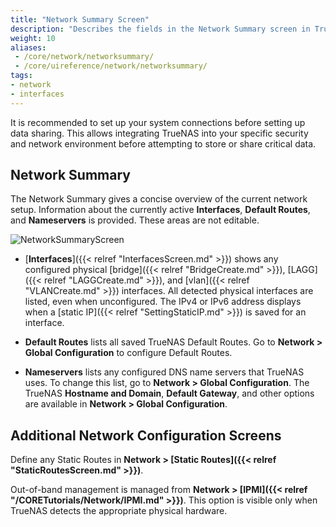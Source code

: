 ```yaml
---
title: "Network Summary Screen"
description: "Describes the fields in the Network Summary screen in TrueNAS CORE."
weight: 10
aliases: 
 - /core/network/networksummary/
 - /core/uireference/network/networksummary/
tags:
- network
- interfaces
---
```


It is recommended to set up your system connections before setting up data sharing.
This allows integrating TrueNAS into your specific security and network environment before attempting to store or share critical data.

## Network Summary

The Network Summary gives a concise overview of the current network setup.
Information about the currently active **Interfaces**, **Default Routes**, and **Nameservers** is provided.
These areas are not editable.

![**NetworkSummaryScreen**](/images/CORE/Network/NetworkSummaryScreen.png "Network Summary Screen")

* [**Interfaces**]({{< relref "InterfacesScreen.md" >}}) shows any configured physical [bridge]({{< relref "BridgeCreate.md" >}}), [LAGG]({{< relref "LAGGCreate.md" >}}), and [vlan]({{< relref "VLANCreate.md" >}}) interfaces.
All detected physical interfaces are listed, even when unconfigured.
The IPv4 or IPv6 address displays when a [static IP]({{< relref "SettingStaticIP.md" >}}) is saved for an interface.

* **Default Routes** lists all saved TrueNAS Default Routes.
  Go to **Network > Global Configuration** to configure Default Routes.

* **Nameservers** lists any configured DNS name servers that TrueNAS uses. To change this list, go to **Network > Global Configuration**. 
  The TrueNAS **Hostname and Domain**, **Default Gateway**, and other options are available in **Network > Global Configuration**.

## Additional Network Configuration Screens

Define any Static Routes in **Network > [Static Routes]({{< relref "StaticRoutesScreen.md" >}})**.

Out-of-band management is managed from **Network > [IPMI]({{< relref "/CORETutorials/Network/IPMI.md" >}})**. This option is visible only when TrueNAS detects the appropriate physical hardware.
